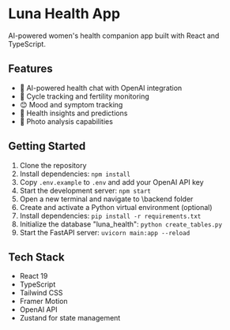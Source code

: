 # Luna Health App

AI-powered women's health companion app built with React and TypeScript.

## Features

- 🤖 AI-powered health chat with OpenAI integration
- 📱 Cycle tracking and fertility monitoring
- 😊 Mood and symptom tracking
- 🏥 Health insights and predictions
- 📸 Photo analysis capabilities

## Getting Started

1. Clone the repository
2. Install dependencies: `npm install`
3. Copy `.env.example` to `.env` and add your OpenAI API key
4. Start the development server: `npm start`
5. Open a new terminal and navigate to \backend folder
6. Create and activate a Python virtual environment (optional)
7. Install dependencies: `pip install -r requirements.txt`
8. Initialize the database "luna_health": `python create_tables.py`
9. Start the FastAPI server: `uvicorn main:app --reload`

## Tech Stack

- React 19
- TypeScript
- Tailwind CSS
- Framer Motion
- OpenAI API
- Zustand for state management
